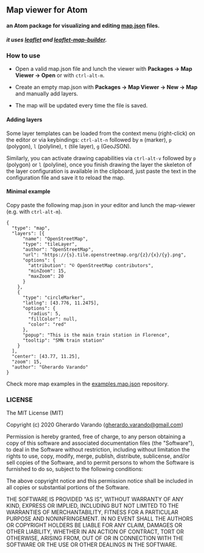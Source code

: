 ## Map viewer for Atom

#### an Atom package for visualizing and editing [map.json](https://github.com/gherardovarando/map.schema.json) files.

##### it uses [leaflet](http://leafletjs.com/) and [leaflet-map-builder](https://www.npmjs.com/package/leaflet-map-builder).

### How to use

- Open a valid map.json file and lunch the viewer with **Packages -> Map Viewer -> Open** or with `ctrl-alt-m`.

- Create an empty map.json with **Packages -> Map Viewer -> New -> Map** and manually add layers.

- The map will be updated every time the file is saved.

#### Adding layers

Some layer templates can be loaded from the context menu (right-click) on the editor or via keybindings: `ctrl-alt-n` followed by `m` (marker), `p` (polygon), `l` (polyline), `t` (tile layer), `g` (GeoJSON).

Similarly, you can activate drawing capabilities via `ctrl-alt-v` followed by `p` (polygon) or `l` (polyline), once you finish drawing the layer the skeleton of the layer configuration is available in the clipboard, just paste the text in the configuration file and save it to reload the map.

#### Minimal example

Copy paste the following map.json in your editor and lunch the map-viewer (e.g. with `ctrl-alt-m`).

```
{
  "type": "map",
  "layers": [{
      "name": "OpenStreetMap",
      "type": "tileLayer",
      "author": "OpenStreetMap",
      "url": "https://{s}.tile.openstreetmap.org/{z}/{x}/{y}.png",
      "options": {
        "attribution": "© OpenStreetMap contributors",
        "minZoom": 15,
        "maxZoom": 20
      }
    },
    {
      "type": "circleMarker",
      "latlng": [43.776, 11.2475],
      "options": {
        "radius": 5,
        "fillColor": null,
        "color": "red"
      },
      "popup": "This is the main train station in Florence",
      "tooltip": "SMN train station"
    }
  ],
  "center": [43.77, 11.25],
  "zoom": 15,
  "author": "Gherardo Varando"
}
```

Check more map examples in the [examples.map.json](https://github.com/gherardovarando/examples.map.json) repository.


### LICENSE

The MIT License (MIT)

Copyright (c) 2020 Gherardo Varando (gherardo.varando@gmail.com)

Permission is hereby granted, free of charge, to any person obtaining a copy of this software and associated documentation files (the "Software"), to deal in the Software without restriction, including without limitation the rights to use, copy, modify, merge, publish, distribute, sublicense, and/or sell copies of the Software, and to permit persons to whom the Software is furnished to do so, subject to the following conditions:

The above copyright notice and this permission notice shall be included in all copies or substantial portions of the Software.

THE SOFTWARE IS PROVIDED "AS IS", WITHOUT WARRANTY OF ANY KIND, EXPRESS OR IMPLIED, INCLUDING BUT NOT LIMITED TO THE WARRANTIES OF MERCHANTABILITY, FITNESS FOR A PARTICULAR PURPOSE AND NONINFRINGEMENT. IN NO EVENT SHALL THE AUTHORS OR COPYRIGHT HOLDERS BE LIABLE FOR ANY CLAIM, DAMAGES OR OTHER LIABILITY, WHETHER IN AN ACTION OF CONTRACT, TORT OR OTHERWISE, ARISING FROM, OUT OF OR IN CONNECTION WITH THE SOFTWARE OR THE USE OR OTHER DEALINGS IN THE SOFTWARE.
